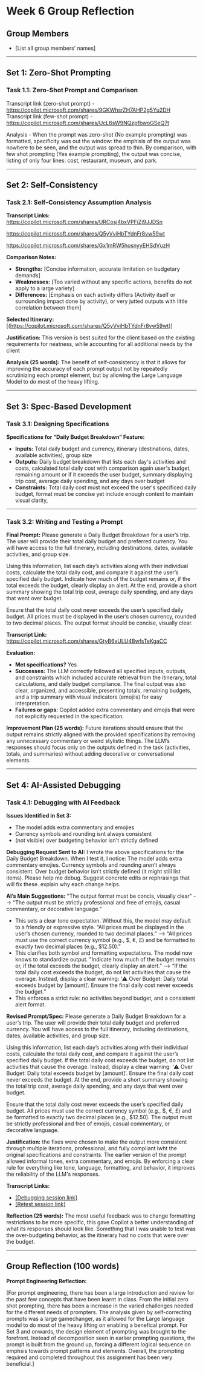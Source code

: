 # Week 6 Group Reflection

## Group Members
- [List all group members’ names]

---

## Set 1: Zero-Shot Prompting

### Task 1.1: Zero-Shot Prompt and Comparison

Transcript link (zero-shot prompt) - https://copilot.microsoft.com/shares/9GKWhsrZH7AHP2g5Yu2DH
Transcript link (few-shot prompt) - https://copilot.microsoft.com/shares/UcL6sW9NQzpfbwoGSeQ7t

Analysis - When the prompt was zero-shot (No example prompting) was formatted, specificity was out the window: the emphisis of the output was nowhere to be seen, and the output was spread to thin. By comparison, with few shot prompting (Yes example prompting), the output was concise, listing of only four lines: cost, restaurant, museum, and park.

---

## Set 2: Self-Consistency

### Task 2.1: Self-Consistency Assumption Analysis

**Transcript Links:**
https://copilot.microsoft.com/shares/URCosj4bxVPFiZj9JJDSn 

https://copilot.microsoft.com/shares/Q5yVviHbTYdnFr8vw59wt

https://copilot.microsoft.com/shares/Gx1mRW5hosnyyEHSdVuzH

**Comparison Notes:**
- **Strengths:** [Concise information, accurate limitation on budgetary demands]
- **Weaknesses:** [Too varied without any specific actions, benefits do not apply to a large variety]
- **Differences:** [Emphasis on each activity differs (Activity itself or surrounding impact done by activity), or very jutted outputs with little correlation between them]

**Selected Itinerary:**
[(https://copilot.microsoft.com/shares/Q5yVviHbTYdnFr8vw59wt)]

**Justification:**
This version is best suited for the client based on the existing requirements for neatness, while accounting for all additional needs by the client

**Analysis (25 words):**
The benefit of self-consistency is that it allows for improving the accuracy of each prompt output not by repeatedly scrutinizing each prompt element, but by allowing the Large Language Model to do most of the heavy lifting.

---

## Set 3: Spec-Based Development

### Task 3.1: Designing Specifications

**Specifications for “Daily Budget Breakdown” Feature:**
- **Inputs:** Total daily budget and currency, itinerary (destinations, dates, available activities), group size
- **Outputs:** Daily budget breakdown that lists each day's activities and costs, calculated total daily cost with comparison again user's budget, remaining amount or if it exceeds the user budget, summary displaying trip cost, average daily spending, and any days over budget
- **Constraints:** Total daily cost must not exceed the user's specificed daily budget, format must be concise yet include enough context to maintain visual clarity, 

---

### Task 3.2: Writing and Testing a Prompt

**Final Prompt:**
Please generate a Daily Budget Breakdown for a user’s trip. The user will provide their total daily budget and preferred currency. You will have access to the full itinerary, including destinations, dates, available activities, and group size.

Using this information, list each day’s activities along with their individual costs, calculate the total daily cost, and compare it against the user’s specified daily budget. Indicate how much of the budget remains or, if the total exceeds the budget, clearly display an alert. At the end, provide a short summary showing the total trip cost, average daily spending, and any days that went over budget.

Ensure that the total daily cost never exceeds the user’s specified daily budget. All prices must be displayed in the user’s chosen currency, rounded to two decimal places. The output format should be concise, visually clear.

**Transcript Link:**
https://copilot.microsoft.com/shares/GtyB6xULU4BwfsTeKgaCC

**Evaluation:**
- **Met specifications?** Yes
- **Successes:** The LLM correctly followed all specified inputs, outputs, and constraints which included accurate retrieval from the itinerary, total calculations, and daily budget compliance. The final output was also clear, organized, and accessible, presenting totals, remaining budgets, and a trip summary with visual indicators (emojiis) for easy interpretation.
- **Failures or gaps:** Copilot added extra commentary and emojis that were not explicitly requested in the specification. 

**Improvement Plan (25 words):**
Future iterations should ensure that the output remains strictly aligned with the provided specifications by removing any unnecessary commentary or weird stylistic things. The LLM’s responses should focus only on the outputs defined in the task (activities, totals, and summaries) without adding decorative or conversational elements.

---

## Set 4: AI-Assisted Debugging

### Task 4.1: Debugging with AI Feedback

**Issues Identified in Set 3:**
- The model adds extra commentary and emojies
- Currency symbols and rounding isnt always consistent
- (not visible) over budgeting behavior isn't strictly defined

**Debugging Request Sent to AI:**
I wrote the above specifications for the Daily Budget Breakdown. When I test it, I notice: The model adds extra commentary emojies. Currency symbols and rounding aren’t always consistent. Over budget behavior isn’t strictly defined (it might still list items). Please help me debug. Suggest concrete edits or rephrasings that will fix these. explain why each change helps.

**AI’s Main Suggestions:**
"The output format must be concis, visually clear" --> “The output must be strictly professional and free of emojis, casual commentary, or decorative language.”
- This sets a clear tone expectation. Without this, the model may default to a friendly or expressive style.
“All prices must be displayed in the user’s chosen currency, rounded to two decimal places.” --> “All prices must use the correct currency symbol (e.g., $, €, £) and be formatted to exactly two decimal places (e.g., $12.50).”
- This clarifies both symbol and formatting expectations. The model now knows to standardize output.
"Indicate how much of the budget remains or, if the total exceeds the budget, clearly display an alert.” --> “If the total daily cost exceeds the budget, do not list activities that cause the overage. Instead, display a clear warning: ‘⚠️ Over Budget: Daily total exceeds budget by [amount]’. Ensure the final daily cost never exceeds the budget.”
- This enforces a strict rule: no activities beyond budget, and a consistent alert format.

**Revised Prompt/Spec:**
Please generate a Daily Budget Breakdown for a user’s trip. The user will provide their total daily budget and preferred currency. You will have access to the full itinerary, including destinations, dates, available activities, and group size.

Using this information, list each day’s activities along with their individual costs, calculate the total daily cost, and compare it against the user’s specified daily budget. If the total daily cost exceeds the budget, do not list activities that cause the overage. Instead, display a clear warning: ‘⚠️ Over Budget: Daily total exceeds budget by [amount]’. Ensure the final daily cost never exceeds the budget. At the end, provide a short summary showing the total trip cost, average daily spending, and any days that went over budget.

Ensure that the total daily cost never exceeds the user’s specified daily budget. All prices must use the correct currency symbol (e.g., $, €, £) and be formatted to exactly two decimal places (e.g., $12.50). The output must be strictly professional and free of emojis, casual commentary, or decorative language.

**Justification:**
the fixes were chosen to make the output more consistent through multiple iterations, professional, and fully compliant iwht the original specifications and constraints. The earlier version of the prompt allowed informal tones, extra commentary, and emojis. By enforcing a clear rule for everything like tone, language, formatting, and behavior, it improves the reliability of the LLM's responses.

**Transcript Links:**
- [\[Debugging session link\]](https://copilot.microsoft.com/shares/7AhStrLXdF8o9nsBQRHdT)
- [\[Retest session link\]](https://copilot.microsoft.com/shares/YprYStrM65sQtekmKznn1)

**Reflection (25 words):**
The most useful feedback was to change formatting restrictions to be more specific, this gave Copilot a better understanding of what its responses should look like. Something that I was unable to test was the over-budgeting behavior, as the itinerary had no costs that were over the budget.

---

## Group Reflection (100 words)

**Prompt Engineering Reflection:**


[For prompt engineering, there has been a large introduction and review for the past few concepts that have been learnt in class. From the initial zero shot prompting, there has been a increase in the varied challenges needed for the different needs of prompters. The analysis given by self-correcting prompts was a large gamechanger, as it allowed for the Large language model to do most of the heavy lifting on enabling a benefical prompt. For Set 3 and onwards, the design element of prompting was brought to the forefront. Instead of decomposition seen in earlier prompting questions, the prompt is built from the ground up, forcing a different logical sequence on emphsis towards prompt patterns and elements. Overall, the prompting required and completed throughout this assignment has been very beneficial.]


